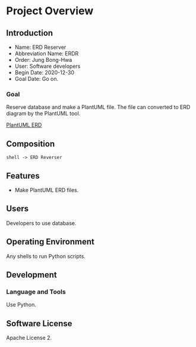 # Project Overview

## Introduction

* Name: ERD Reserver
* Abbreviation Name: ERDR
* Order: Jung Bong-Hwa
* User: Software developers
* Begin Date: 2020-12-30
* Goal Date: Go on.

### Goal

Reserve database and make a PlantUML file.
The file can converted to ERD diagram by the PlantUML tool.

[PlantUML ERD](https://plantuml.com/ie-diagram)

## Composition

```text
shell -> ERD Reverser
```

## Features

* Make PlantUML ERD files.

## Users

Developers to use database.

## Operating Environment

Any shells to run Python scripts.

## Development

### Language and Tools

Use Python.

## Software License

Apache License 2.
